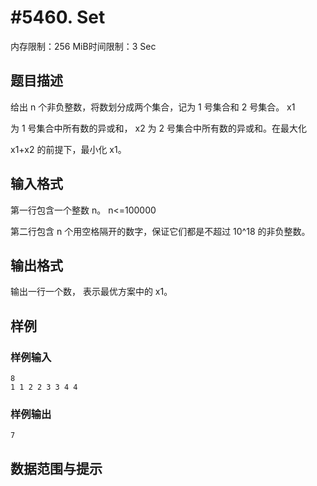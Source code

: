 # #5460. Set

内存限制：256 MiB时间限制：3 Sec

## 题目描述

给出 n 个非负整数，将数划分成两个集合，记为 1 号集合和 2 号集合。 x1

为 1 号集合中所有数的异或和， x2 为 2 号集合中所有数的异或和。在最大化

x1+x2 的前提下，最小化 x1。

## 输入格式

第一行包含一个整数 n。 n<=100000

第二行包含 n 个用空格隔开的数字，保证它们都是不超过 10^18 的非负整数。

## 输出格式

输出一行一个数， 表示最优方案中的 x1。

## 样例

### 样例输入

    
    8
    1 1 2 2 3 3 4 4
    

### 样例输出

    
    7
    

## 数据范围与提示
